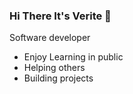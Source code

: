 ### Hi There It's Verite 👋

Software developer 

  - Enjoy Learning in public
  - Helping others
  - Building projects

